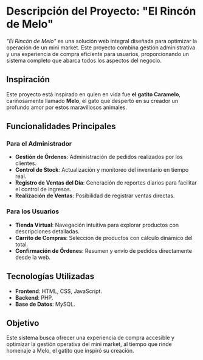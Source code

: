 # Descripción del Proyecto: "El Rincón de Melo"

*"El Rincón de Melo"* es una solución web integral diseñada para optimizar la operación de un mini market. Este proyecto combina gestión administrativa y una experiencia de compra eficiente para usuarios, proporcionando un sistema completo que abarca todos los aspectos del negocio.

## Inspiración
Este proyecto está inspirado en quien en vida fue **el gatito Caramelo**, cariñosamente llamado **Melo**, el gato que despertó en su creador un profundo amor por estos maravillosos animales.

## Funcionalidades Principales

### Para el Administrador
- **Gestión de Órdenes**: Administración de pedidos realizados por los clientes.
- **Control de Stock**: Actualización y monitoreo del inventario en tiempo real.
- **Registro de Ventas del Día**: Generación de reportes diarios para facilitar el control de ingresos.
- **Realización de Ventas**: Posibilidad de registrar ventas directas.

### Para los Usuarios
- **Tienda Virtual**: Navegación intuitiva para explorar productos con descripciones detalladas.
- **Carrito de Compras**: Selección de productos con cálculo dinámico del total.
- **Confirmación de Órdenes**: Resumen y envío de pedidos directamente desde la web.

## Tecnologías Utilizadas
- **Frontend**: HTML, CSS, JavaScript.
- **Backend**: PHP.
- **Base de Datos**: MySQL.

## Objetivo
Este sistema busca ofrecer una experiencia de compra accesible y optimizar la gestión operativa del mini market, al tiempo que rinde homenaje a Melo, el gatito que inspiró su creación.
